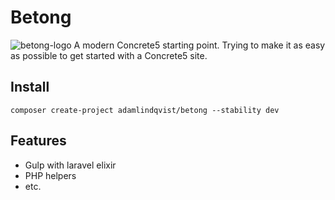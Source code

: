 Betong
=========
![betong-logo](https://cloud.githubusercontent.com/assets/13795561/19984580/587e1fac-a20f-11e6-9e50-91cceeffd220.png)
A modern Concrete5 starting point. Trying to make it as easy as possible to get started with a Concrete5 site.

## Install

    composer create-project adamlindqvist/betong --stability dev
    
## Features
- Gulp with laravel elixir
- PHP helpers
- etc.
